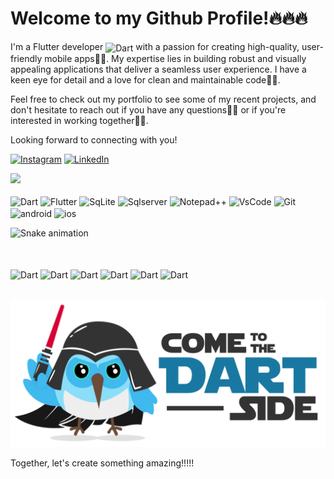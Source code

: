 <html>
  <head>
  </head>
  <body>
    <h1>Welcome to my Github Profile!🔥🔥🔥</h1>
  </body>
</html>

I'm a Flutter developer <img align="center" alt="Dart" height="40" width="40" src="https://cdn.jsdelivr.net/gh/devicons/devicon/icons/flutter/flutter-original.svg" /> with a passion for creating high-quality, user-friendly mobile apps👨‍💻. My expertise lies in building robust and visually appealing applications that deliver a seamless user experience. I have a keen eye for detail and a love for clean and maintainable code🐱‍💻.

Feel free to check out my portfolio to see some of my recent projects, and don't hesitate to reach out if you have any questions🙋‍♂️ or if you're interested in working together🚀🚀.

Looking forward to connecting with you!

[![Instagram](https://img.shields.io/badge/Instagram-E4405F?style=for-the-badge&logo=instagram&logoColor=white)](https://instagram.com/biell_ramos)
[![LinkedIn](https://img.shields.io/badge/LinkedIn-0077B5?style=for-the-badge&logo=linkedin&logoColor=white)](https://www.linkedin.com/in/gabriel-ramos-94049924b)


<picture>
<source 
  srcset="https://github-readme-stats.vercel.app/api?username=incubusdev&show_icons=true&theme=dark&count_private=true"
  media="(prefers-color-scheme: dark)"
/>
<source
  srcset="https://github-readme-stats.vercel.app/api?username=incubusdev&show_icons=true"
  media="(prefers-color-scheme: light), (prefers-color-scheme: no-preference)"
/>
<img src="https://github-readme-stats.vercel.app/api?username=incubusdev&show_icons=true" />
</picture>

<div>
  
</div><br/>  


<div style="display: inline_block">
  <img align="center" alt="Dart" src="https://img.shields.io/badge/Dart-0175C2?style=for-the-badge&logo=dart&logoColor=white" />
  <img align="center" alt="Flutter" src="https://img.shields.io/badge/Flutter-02569B?style=for-the-badge&logo=flutter&logoColor=white" />
  <img align="center" alt="SqLite" src="https://img.shields.io/badge/SQLite-07405E?style=for-the-badge&logo=sqlite&logoColor=white" />
  <img align="center" alt="Sqlserver" src="https://img.shields.io/badge/Microsoft_SQL_Server-CC2927?style=for-the-badge&logo=microsoft-sql-server&logoColor=white" />
  <img align="center" alt="Notepad++" src="https://img.shields.io/badge/Notepad++-90E59A.svg?style=for-the-badge&logo=notepad%2B%2B&logoColor=black" />
  <img align="center" alt="VsCode" src="https://img.shields.io/badge/Visual_Studio_Code-0078D4?style=for-the-badge&logo=visual%20studio%20code&logoColor=white" />
  <img align="center" alt="Git" src="https://img.shields.io/badge/GIT-E44C30?style=for-the-badge&logo=git&logoColor=white" />
  <img align="center" alt="android" src="https://img.shields.io/badge/Android-3DDC84?style=for-the-badge&logo=android&logoColor=white" />
  <img align="center" alt="ios" src="https://img.shields.io/badge/iOS-000000?style=for-the-badge&logo=ios&logoColor=white" />
</div>

  ![Snake animation](https://github.com/incubusdev/Incubusdev/blob/output/github-contribution-grid-snake.svg)
  <div>
  
</div><br/>  
  <div>
  
</div><br/>  
  
 <div style="display: inline_block">
  <img align="center" alt="Dart" height="40" width="40" src="https://cdn.jsdelivr.net/gh/devicons/devicon/icons/dart/dart-original.svg" />
  <img align="center" alt="Dart" height="40" width="40" src="https://cdn.jsdelivr.net/gh/devicons/devicon/icons/flutter/flutter-original.svg" />
  <img align="center" alt="Dart" height="40" width="40" src="https://cdn.jsdelivr.net/gh/devicons/devicon/icons/android/android-original.svg" />
  <img align="center" alt="Dart" height="40" width="40" src="https://cdn.jsdelivr.net/gh/devicons/devicon/icons/apple/apple-original.svg" />
  <img align="center" alt="Dart" height="40" width="40" src="https://cdn.jsdelivr.net/gh/devicons/devicon/icons/windows8/windows8-original.svg" />
  <img align="center" alt="Dart" height="40" width="40" src="https://cdn.jsdelivr.net/gh/devicons/devicon/icons/chrome/chrome-original.svg" />
 
 </div><br/>  
 
 ![Come to the Dart Side](https://raw.githubusercontent.com/kevmoo/dart_side/master/Dash%20Dart%20PNG%20%20-%20white.png)



Together, let's create something amazing!!!!!


